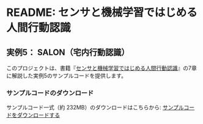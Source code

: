 # README: センサと機械学習ではじめる人間行動認識

## 実例5： SALON（宅内行動認識）

このプロジェクトは、書籍『[センサと機械学習ではじめる人間行動認識](https://www.denkishoin.co.jp/products/view/2078)』の7章に解説した実例5のサンプルコードを提供します。

### サンプルコードのダウンロード
サンプルコード一式（約 232MB）のダウンロードはこちらから:
[サンプルコードをダウンロードする](https://yutaka-arakawa.sakura.ne.jp/)
